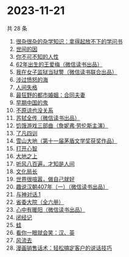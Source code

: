# 2023-11-21

共 28 条

<!-- BEGIN WEREAD -->
<!-- 最后更新时间 2023-11-21 08:30:19 +0800 -->
1. [很杂很杂的杂学知识：拿得起放不下的学问书](https://weread.qq.com/web/bookDetail/58632280813ab84d0g019a49)
1. [世间的因](https://weread.qq.com/web/bookDetail/19432450813ab850dg0140b2)
1. [你不可不知的人性](https://weread.qq.com/web/bookDetail/bbe32320726cb7c7bbe431c)
1. [62年出生的王爱梅（微信读书出品）](https://weread.qq.com/web/bookDetail/44132d70813ab8504g010df2)
1. [我在女子监狱当狱警（微信读书联合出品）](https://weread.qq.com/web/bookDetail/a6832ec0813ab84c3g0110fe)
1. [涉过愤怒的海](https://weread.qq.com/web/bookDetail/2be327e0813ab850dg016536)
1. [人间失格](https://weread.qq.com/web/bookDetail/54632f90716d1b5d5464f96)
1. [最狂野的都市婚姻：合同夫妻](https://weread.qq.com/web/bookDetail/6ce32450563ddf6cebdebb9)
1. [早期中国的鬼](https://weread.qq.com/web/bookDetail/a0c32690813ab7de9g016a0f)
1. [不原谅也没关系](https://weread.qq.com/web/bookDetail/5a832b90813ab78dag016aaa)
1. [苏轼全传（微信读书出品）](https://weread.qq.com/web/bookDetail/f29329f0813ab84b6g012c19)
1. [饥饿游戏三部曲（詹妮弗·劳伦斯主演）](https://weread.qq.com/web/bookDetail/54032a005d1c115404bbdfd)
1. [了凡四训](https://weread.qq.com/web/bookDetail/39c32bc05df50939cb38080)
1. [雪山大地（第十一届茅盾文学奖获奖作品）](https://weread.qq.com/web/bookDetail/9e3327e0813ab80d3g018411)
1. [打开心智](https://weread.qq.com/web/bookDetail/d13322c072b449f7d13b204)
1. [大地之上](https://weread.qq.com/web/bookDetail/3c832390813ab7f8ag012970)
1. [听风八百遍，才知是人间](https://weread.qq.com/web/bookDetail/848325a0813ab849ag010245)
1. [文化局长](https://weread.qq.com/web/bookDetail/251320b0813ab82d2g019dd7)
1. [世界很喧嚣，做自己就好](https://weread.qq.com/web/bookDetail/27632660813ab79a8g016c04)
1. [趣说汉朝407年（一）（微信读书出品）](https://weread.qq.com/web/bookDetail/8c332580813ab8498g015f61)
1. [与神对话.1](https://weread.qq.com/web/bookDetail/74532af05b31517452d7d51)
1. [省委大院（全六册）](https://weread.qq.com/web/bookDetail/a7a32450813ab81fag013705)
1. [心中有暖阳（微信读书出品）](https://weread.qq.com/web/bookDetail/c8132c10813ab84a8g01319d)
1. [闭经记](https://weread.qq.com/web/bookDetail/35332510813ab84b3g0188bd)
1. [蛙](https://weread.qq.com/web/bookDetail/f5432d3071935f5df546a42)
1. [看你一眼就会笑：汉、英](https://weread.qq.com/web/bookDetail/4f4321f0813ab73d2g010f15)
1. [风流去](https://weread.qq.com/web/bookDetail/b4332550813ab7e21g016087)
1. [漫画销售话术：轻松搞定客户的说话技巧](https://weread.qq.com/web/bookDetail/742321a0813ab78f8g014429)
<!-- END WEREAD -->
